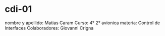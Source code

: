 # cdi-01
nombre y apellido: Matias Caram Curso: 4° 2° avionica materia: Control de Interfaces Colaboradores: Giovanni Crigna
